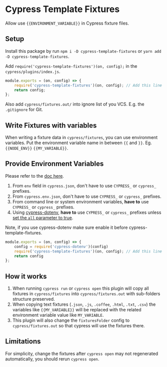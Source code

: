 # Cypress Template Fixtures

Allow use `{{ENVIRONMENT_VARIABLE}}` in Cypress fixture files.

## Setup

Install this package by run `npm i -D cypress-template-fixtures` or `yarn add -D cypress-template-fixtures`.

Add `require('cypress-template-fixtures')(on, config);` in the `cypress/plugins/index.js`. 

```js
module.exports = (on, config) => {
    require('cypress-template-fixtures')(on, config); // Add this line
    return config;
};
```

Also add `cypress/fixtures.out/` into ignore list of you VCS. E.g. the `.gitignore` for Git. 

## Write Fixtures with variables

When writing a fixture data in `cypress/fixtures`, you can use environment variables.
Put the environment variable name in between `{{` and `}}`. Eg. `{{NODE_ENV}}` `{{MY_VARIABLE}}`.

## Provide Environment Variables

Please refer to the [doc here](https://docs.cypress.io/guides/guides/environment-variables).

1. From `env` field in `cypress.json`, don't have to use `CYPRESS_` or `cypress_` prefixes. 
2. From `cypress.env.json`, don't have to use `CYPRESS_` or `cypress_` prefixes.
3. From command line or system environment variables, **have to** use `CYPRESS_` or `cypress_` prefixes.
4. Using [cypress-dotenv](https://github.com/morficus/cypress-dotenv), **have to** use `CYPRESS_` or `cypress_` prefixes unless [set the `all` parameter to true](https://github.com/morficus/cypress-dotenv#options).

Note, if you use cypress-dotenv make sure enable it before cypress-template-fixtures.

```js
module.exports = (on, config) => {
    config = require('cypress-dotenv')(config)
    require('cypress-template-fixtures')(on, config); // Add this line
    return config
};
```

## How it works

1. When running `cypress run` or `cypress open` this plugin will copy all fixtures in `cypress/fixtures` into `cypress/fixtures.out` with sub-folders structure preserved.
2. When copying text fixtures (`.json`, `.js`, `.coffee`, `.html`, `.txt`, `.csv`) the variables like `{{MY_VARIABLE}}` will be replaced with the related environment variable value like `MY_VARIABLE`.
3. This plugin will also change the `fixturesFolder` config to `cypress/fixtures.out` so that cypress will use the fixtures there.

## Limitations

For simplicity, change the fixtures after `cypress open` may not regenerated automatically, you should rerun `cypress open`.


